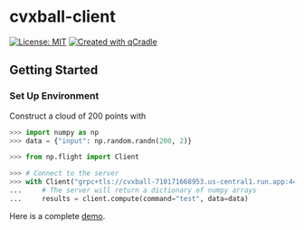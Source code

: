 # cvxball-client

[![License: MIT](https://img.shields.io/badge/License-MIT-yellow.svg)](LICENSE)
[![Created with qCradle](https://img.shields.io/badge/Created%20with-qCradle-blue?style=flat-square)](https://github.com/tschm/experiments)

## Getting Started

### **Set Up Environment**

Construct a cloud of $200$ points with

```python
>>> import numpy as np
>>> data = {"input": np.random.randn(200, 2)}
```

```python
>>> from np.flight import Client

>>> # Connect to the server
>>> with Client("grpc+tls://cvxball-710171668953.us-central1.run.app:443") as client:
...     # The server will return a dictionary of numpy arrays
...     results = client.compute(command="test", data=data)
```

Here is a complete [demo](demo.py).
